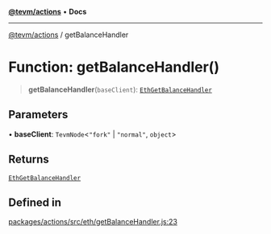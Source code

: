 [**@tevm/actions**](../README.md) • **Docs**

***

[@tevm/actions](../globals.md) / getBalanceHandler

# Function: getBalanceHandler()

> **getBalanceHandler**(`baseClient`): [`EthGetBalanceHandler`](../type-aliases/EthGetBalanceHandler.md)

## Parameters

• **baseClient**: `TevmNode`\<`"fork"` \| `"normal"`, `object`\>

## Returns

[`EthGetBalanceHandler`](../type-aliases/EthGetBalanceHandler.md)

## Defined in

[packages/actions/src/eth/getBalanceHandler.js:23](https://github.com/evmts/tevm-monorepo/blob/main/packages/actions/src/eth/getBalanceHandler.js#L23)
